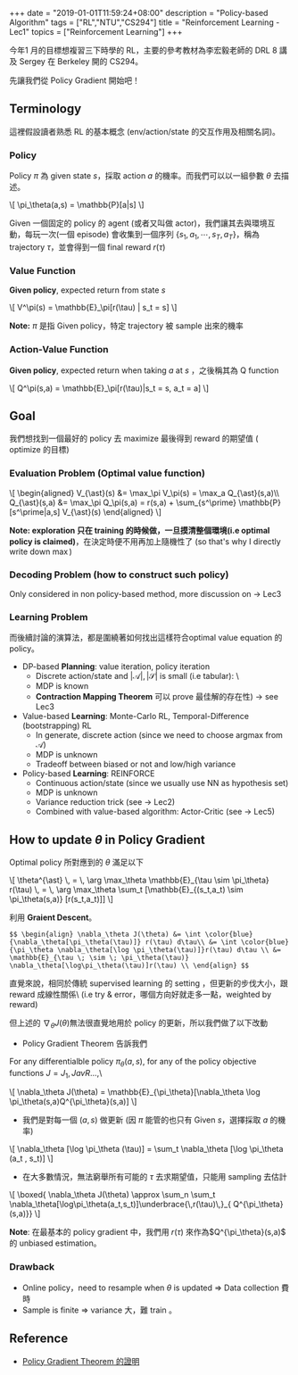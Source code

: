 +++
date = "2019-01-01T11:59:24+08:00"
description = "Policy-based Algorithm"
tags = ["RL","NTU","CS294"]
title =  "Reinforcement Learning - Lec1"
topics = ["Reinforcement Learning"]
+++

今年1 月的目標想複習三下時學的 RL，主要的參考教材為李宏毅老師的 DRL 8 講及 Sergey 在
Berkeley 開的 CS294。

先讓我們從 Policy Gradient 開始吧！

<!--more-->

## Terminology

這裡假設讀者熟悉 RL 的基本概念 (env/action/state 的交互作用及相關名詞)。

### Policy
Policy <span>$\pi$</span> 為 given state <span>$s$</span>，採取 action <span>$a$</span> 的機率。而我們可以以一組參數 <span>$\theta$</span> 去描述。

<div>
\[
\pi_\theta(a,s) = \mathbb{P}[a|s]
\]
</div>

Given 一個固定的 policy 的 agent (或者又叫做 actor)，我們讓其去與環境互動，每玩一次(一個 episode) 會收集到一個序列 {<span>$s_1,a_1,\cdots,s_T,a_T$</span>}，稱為 trajectory <span>$\tau$</span>，並會得到一個 final reward <span>$r(\tau)$</span>

### Value Function
**Given policy**, expected return from state <span>$s$</span>

<div>
\[
V^\pi(s) = \mathbb{E}_\pi[r(\tau) | s_t = s]
\]
</div>

**Note:** <span>$\pi$</span> 是指 Given policy，特定 trajectory 被 sample 出來的機率

### Action-Value Function
**Given policy**, expected return when taking <span>$a$</span> at <span>$s$</span> ，之後稱其為 Q function

<div>
\[
Q^\pi(s,a) = \mathbb{E}_\pi[r(\tau)|s_t = s, a_t = a]
\]
</div>

## Goal
我們想找到一個最好的 policy 去 maximize 最後得到 reward 的期望值 ( optimize 的目標)

### Evaluation Problem (Optimal value function)
<div>
\[
\begin{aligned}
V_{\ast}(s) &= \max_\pi V_\pi(s) = \max_a Q_{\ast}(s,a)\\
Q_{\ast}(s,a) &= \max_\pi Q_\pi(s,a) = r(s,a) + \sum_{s^\prime}
\mathbb{P}[s^\prime|a,s] V_{\ast}(s)
\end{aligned}
\]
</div>

**Note: exploration 只在 training 的時候做，一旦摸清整個環境(i.e optimal policy
is claimed)**，在決定時便不用再加上隨機性了 (so that's why I directly write down
<span>$\max$</span>)

### Decoding Problem (how to construct such policy)

Only considered in non policy-based method, more discussion on <span>$\rightarrow$</span> Lec3

### Learning Problem

而後續討論的演算法，都是圍繞著如何找出這樣符合optimal value equation 的 policy。

* DP-based **Planning**: value iteration, policy iteration
  * Discrete action/state and <span>$|\mathcal{A}|,|\mathcal{S}|$</span> is small (i.e tabular): \
  * MDP is known
  * **Contraction Mapping Theorem** 可以 prove 最佳解的存在性) <span>$\rightarrow$</span> see Lec3
* Value-based **Learning**: Monte-Carlo RL, Temporal-Difference (bootstrapping) RL
  * In generate, discrete action (since we need to choose argmax from
    <span>$\mathcal{A}$</span>)
  * MDP is unknown
  * Tradeoff between biased or not and low/high variance
* Policy-based **Learning**: REINFORCE
  * Continuous action/state (since we usually use NN as hypothesis set)
  * MDP is unknown
  * Variance reduction trick (see <span>$\rightarrow$</span> Lec2)
  * Combined with value-based algorithm: Actor-Critic (see <span>$\rightarrow$</span> Lec5)

<!--## Evaluation Problem: Goodness of <span>$\pi$</span>-->

<!--那現在我們的目標是要找出一組最好的 <span>$\theta^{\ast}$</span>。\\-->
<!--而所謂最好，則是要去 maximize final reward，也就是以下-->

<!--``$$-->
<!--\mathbb{E}_{\tau \; \sim \; \pi_\theta(\tau)} [r(\tau)] = \int_\tau-->
<!--\pi_\theta(\tau) r(\tau) d\tau-->
<!--$$``-->


## How to update <span>$\theta$</span> in Policy Gradient

Optimal policy 所對應到的 <span>$\theta$</span> 滿足以下

<div>
\[
\theta^{\ast} \, = \,  \arg \max_\theta \mathbb{E}_{\tau \sim \pi_\theta} r(\tau) \, = \, \arg \max_\theta \sum_t [\mathbb{E}_{(s_t,a_t) \sim \pi_\theta(s,a)} [r(s_t,a_t)]]
\]
</div>


利用 **Graient Descent**。

``$$
\begin{align}
\nabla_\theta J(\theta) &= \int \color{blue}{\nabla_\theta[\pi_\theta(\tau)]} r(\tau) d\tau\\
&= \int \color{blue}{\pi_\theta \nabla_\theta[\log \pi_\theta(\tau)]}r(\tau) d\tau \\
&= \mathbb{E}_{\tau \; \sim \; \pi_\theta(\tau)} \nabla_\theta[\log\pi_\theta(\tau)]r(\tau) \\
\end{align}
$$``


直覺來說，相同於傳統 supervised learning 的 setting ，但更新的步伐大小，跟 reward 成線性關係\\
(i.e try & error，哪個方向好就走多一點，weighted by reward)

但上述的 <span>$\nabla_\theta J(\theta)$</span>無法很直覺地用於 policy 的更新，所以我們做了以下改動

* Policy Gradient Theorem 告訴我們

For any differentialble policy <span>$\pi_{\theta}(a,s)$</span>, for any of the policy objective functions <span>$J = J_1,J \scriptstyle avR$</span>...,\

<div>
\[
\nabla_\theta J(\theta) = \mathbb{E}_{\pi_\theta}[\nabla_\theta \log \pi_\theta(s,a)Q^{\pi_\theta}(s,a)]
\]
</div>

* 我們是對每一個 <span>$(a,s)$</span> 做更新 (因 <span>$\pi$</span> 能管的也只有 Given <span>$s$</span>，選擇採取 <span>$a$</span> 的機率)

<div>
\[
\nabla_\theta [\log \pi_\theta (\tau)] = \sum_t \nabla_\theta [\log \pi_\theta
(a_t , s_t)]
\]
</div>

* 在大多數情況，無法窮舉所有可能的 <span>$\tau$</span> 去求期望值，只能用
  sampling 去估計

<div>
\[
\boxed{
\nabla_\theta J(\theta) \approx \sum_n \sum_t \nabla_\theta[\log\pi_\theta(a_t,s_t)]\underbrace{\,r(\tau)\,}_{
Q^{\pi_\theta}(s,a)}}
\]
</div>

**Note**: 在最基本的 policy gradient 中，我們用 <span>$r(\tau)$</span> 來作為<span>$Q^\{\pi_\theta}(s,a)$</span> 的 unbiased estimation。

### Drawback

* Online policy，need to resample when <span>$\theta$</span> is updated
  <span>$\Rightarrow$</span> Data collection 費時
* Sample is finite <span>$\Rightarrow$</span> variance 大，難 train 。

## Reference

* [Policy Gradient Theorem 的證明](https://papers.nips.cc/paper/1713-policy-gradient-methods-for-reinforcement-learning-with-function-approximation.pdf)
